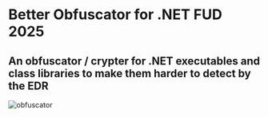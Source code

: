 # Better Obfuscator for .NET FUD 2025
An obfuscator / crypter for .NET executables and class libraries to make them harder to detect by the EDR
-----
![obfuscator](https://github.com/user-attachments/assets/dfe4153d-ccfc-4e26-ac7f-49ecc93c2f9c)
